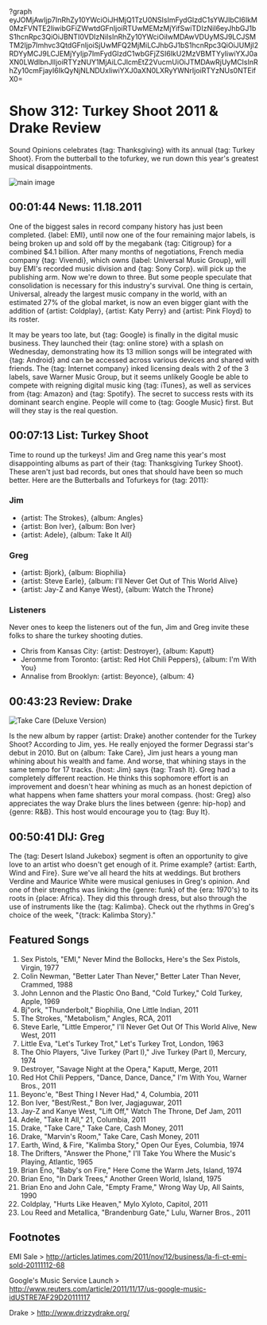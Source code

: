 ?graph eyJOMjAwIjp7InRhZy10YWciOiJHMjQ1TzU0NSIsImFydGlzdC1sYWJlbCI6IkM0MzFVNTE2IiwibGFiZWwtdGFnIjoiRTUwMEMzMjYifSwiTDIzNiI6eyJhbGJ1bS1hcnRpc3QiOiJBNTI0VDIzNiIsInRhZy10YWciOiIwMDAwVDUyMSJ9LCJSMTM2Ijp7Imhvc3QtdGFnIjoiSjUwMFQ2MjMiLCJhbGJ1bS1hcnRpc3QiOiJUMjI2RDYyMCJ9LCJEMjYyIjp7ImFydGlzdC1wbGFjZSI6IkU2MzVBMTYyIiwiYXJ0aXN0LWdlbnJlIjoiRTYzNUY1MjAiLCJlcmEtZ2VucmUiOiJTMDAwRjUyMCIsInRhZy10cmFjayI6IkQyNjNLNDUxIiwiYXJ0aXN0LXRyYWNrIjoiRTYzNUs0NTEifX0=

# Show 312: Turkey Shoot 2011 & Drake Review
Sound Opinions celebrates {tag: Thanksgiving} with its annual {tag: Turkey Shoot}. From the butterball to the tofurkey, we run down this year's greatest musical disappointments.

![main image](http://static.soundopinions.org/images/turkeyshoot.jpg)


## 00:01:44 News: 11.18.2011
One of the biggest sales in record company history has just been completed. {label: EMI}, until now one of the four remaining major labels, is being broken up and sold off by the megabank {tag: Citigroup} for a combined $4.1 billion. After many months of negotiations, French media company {tag: Vivendi}, which owns {label: Universal Music Group}, will buy EMI's recorded music division and {tag: Sony Corp}. will pick up the publishing arm. Now we're down to three. But some people speculate that consolidation is necessary for this industry's survival. One thing is certain, Universal, already the largest music company in the world, with an estimated 27% of the global market, is now an even bigger giant with the addition of {artist: Coldplay}, {artist: Katy Perry} and {artist: Pink Floyd} to its roster. 

It may be years too late, but {tag: Google} is finally in the digital music business. They launched their {tag: online store} with a splash on Wednesday, demonstrating how its 13 million songs will be integrated with {tag: Android} and can be accessed across various devices and shared with friends. The {tag: Internet company} inked licensing deals with 2 of the 3 labels, save Warner Music Group, but it seems unlikely Google be able to compete with reigning digital music king {tag: iTunes}, as well as services from {tag: Amazon} and {tag: Spotify}. The secret to success rests with its dominant search engine. People will come to {tag: Google Music} first. But will they stay is the real question.

## 00:07:13 List: Turkey Shoot
Time to round up the turkeys! Jim and Greg name this year's most disappointing albums as part of their {tag: Thanksgiving Turkey Shoot}. These aren't just bad records, but ones that should have been so much better. Here are the Butterballs and Tofurkeys for {tag: 2011}:

### Jim
- {artist: The Strokes}, {album: Angles}
- {artist: Bon Iver}, {album: Bon Iver}
- {artist: Adele}, {album: Take It All}

### Greg
- {artist: Bjork}, {album: Biophilia}
- {artist: Steve Earle}, {album: I'll Never Get Out of This World Alive}
- {artist: Jay-Z and Kanye West}, {album: Watch the Throne}

### Listeners
Never ones to keep the listeners out of the fun, Jim and Greg invite these folks to share the turkey shooting duties.

- Chris from Kansas City: {artist: Destroyer}, {album: Kaputt}
- Jeromme from Toronto: {artist: Red Hot Chili Peppers}, {album: I'm With You}
- Annalise from Brooklyn: {artist: Beyonce}, {album: 4}

## 00:43:23 Review: Drake 
![Take Care (Deluxe Version)](http://is5.mzstatic.com/image/thumb/Music/v4/a3/5d/af/a35dafc5-a190-2f00-1744-a20271a18152/source/600x600bb.jpg "271256/479756751")

Is the new album by rapper {artist: Drake} another contender for the Turkey Shoot? According to Jim, yes. He really enjoyed the former Degrassi star's debut in 2010. But on {album: Take Care}, Jim just hears a young man whining about his wealth and fame. And worse, that whining stays in the same tempo for 17 tracks. {host: Jim} says {tag: Trash It}. Greg had a completely different reaction. He thinks this sophomore effort is an improvement and doesn't hear whining as much as an honest depiction of what happens when fame shatters your moral compass. {host: Greg} also appreciates the way Drake blurs the lines between {genre: hip-hop} and {genre: R&B}. This host would encourage you to {tag: Buy It}.

## 00:50:41 DIJ: Greg
The {tag: Desert Island Jukebox} segment is often an opportunity to give love to an artist who doesn't get enough of it. Prime example? {artist: Earth, Wind and Fire}. Sure we've all heard the hits at weddings. But brothers Verdine and Maurice White were musical geniuses in Greg's opinion. And one of their strengths was linking the {genre: funk} of the {era: 1970's} to its roots in {place: Africa}. They did this through dress, but also through the use of instruments like the {tag: Kalimba}. Check out the rhythms in Greg's choice of the week, "{track: Kalimba Story}." 


## Featured Songs
1. Sex Pistols, "EMI," Never Mind the Bollocks, Here's the Sex Pistols, Virgin, 1977
2. Colin Newman, "Better Later Than Never," Better Later Than Never, Crammed, 1988
3. John Lennon and the Plastic Ono Band, "Cold Turkey," Cold Turkey, Apple, 1969
4. Bj"ork, "Thunderbolt," Biophilia, One Little Indian, 2011
5. The Strokes, "Metabolism," Angles, RCA, 2011
6. Steve Earle, "Little Emperor," I'll Never Get Out Of This World Alive, New West, 2011
7. Little Eva, "Let's Turkey Trot," Let's Turkey Trot, London, 1963
8. The Ohio Players, "Jive Turkey (Part I)," Jive Turkey (Part I), Mercury, 1974
9. Destroyer, "Savage Night at the Opera," Kaputt, Merge, 2011
10. Red Hot Chili Peppers, "Dance, Dance, Dance," I'm With You, Warner Bros., 2011
11. Beyonc'e, "Best Thing I Never Had," 4, Columbia, 2011
12. Bon Iver, "Best/Rest.," Bon Iver, Jagjaguwar, 2011
13. Jay-Z and Kanye West, "Lift Off," Watch The Throne, Def Jam, 2011
14. Adele, "Take It All," 21, Columbia, 2011
15. Drake, "Take Care," Take Care, Cash Money, 2011
16. Drake, "Marvin's Room," Take Care, Cash Money, 2011
17. Earth, Wind, & Fire, "Kalimba Story," Open Our Eyes, Columbia, 1974
18. The Drifters, "Answer the Phone," I'll Take You Where the Music's Playing, Atlantic, 1965
19. Brian Eno, "Baby's on Fire," Here Come the Warm Jets, Island, 1974
20. Brian Eno, "In Dark Trees," Another Green World, Island, 1975
21. Brian Eno and John Cale, "Empty Frame," Wrong Way Up, All Saints, 1990
22. Coldplay, "Hurts Like Heaven," Mylo Xyloto, Capitol, 2011
23. Lou Reed and Metallica, "Brandenburg Gate," Lulu, Warner Bros., 2011

## Footnotes

EMI Sale > http://articles.latimes.com/2011/nov/12/business/la-fi-ct-emi-sold-20111112-68

Google's Music Service Launch > http://www.reuters.com/article/2011/11/17/us-google-music-idUSTRE7AF29D20111117

Drake > http://www.drizzydrake.org/
